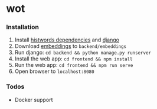 wot
====

### Installation
1. Install [histwords dependencies](https://github.com/williamleif/histwords#dependencies) and [django](https://docs.djangoproject.com/en/2.2/topics/install/#installing-official-release)
1. Download [embeddings](https://nlp.stanford.edu/projects/histwords/) to `backend/embeddings`
1. Run django: `cd backend && python manage.py runserver`
1. Install the web app: `cd frontend && npm install`
1. Run the web app: `cd frontend && npm run serve`
1. Open browser to `localhost:8080`

### Todos
* Docker support